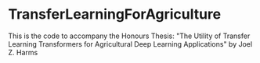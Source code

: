 # TransferLearningForAgriculture
This is the code to accompany the Honours Thesis: "The Utility of Transfer Learning Transformers for Agricultural Deep Learning Applications" by Joel Z. Harms

